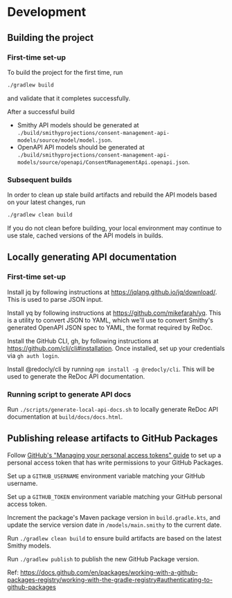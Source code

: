 # Development

## Building the project

### First-time set-up
To build the project for the first time, run

```sh
./gradlew build
```

and validate that it completes successfully.

After a successful build
* Smithy API models should be generated at `./build/smithyprojections/consent-management-api-models/source/model/model.json`.
* OpenAPI API models should be generated at `./build/smithyprojections/consent-management-api-models/source/openapi/ConsentManagementApi.openapi.json`.

### Subsequent builds
In order to clean up stale build artifacts and rebuild the API models based on your latest changes, run

```sh
./gradlew clean build
```

If you do not clean before building, your local environment may continue to use stale, cached versions of the API models in builds.

## Locally generating API documentation

### First-time set-up
Install jq by following instructions at https://jqlang.github.io/jq/download/.  This is used to parse JSON input.

Install yq by following instructions at https://github.com/mikefarah/yq.  This is a utility to convert JSON to YAML, which we'll use to convert Smithy's generated OpenAPI JSON spec to YAML, the format required by ReDoc.

Install the GitHub CLI, gh, by following instructions at https://github.com/cli/cli#installation.  Once installed, set up your credentials via `gh auth login`.

Install @redocly/cli by running `npm install -g @redocly/cli`.  This will be used to generate the ReDoc API documentation.

### Running script to generate API docs
Run `./scripts/generate-local-api-docs.sh` to locally generate ReDoc API documentation at `build/docs/docs.html`.

## Publishing release artifacts to GitHub Packages
Follow [GitHub's "Managing your personal access tokens" guide](https://docs.github.com/en/authentication/keeping-your-account-and-data-secure/managing-your-personal-access-tokens) to set up a personal access token that has write permissions to your GitHub Packages.

Set up a `GITHUB_USERNAME` environment variable matching your GitHub username.

Set up a `GITHUB_TOKEN` environment variable matching your GitHub personal access token.

Increment the package's Maven package version in `build.gradle.kts`, and update the service version date in `/models/main.smithy` to the current date.

Run `./gradlew clean build` to ensure build artifacts are based on the latest Smithy models.

Run `./gradlew publish` to publish the new GitHub Package version.

Ref: https://docs.github.com/en/packages/working-with-a-github-packages-registry/working-with-the-gradle-registry#authenticating-to-github-packages
